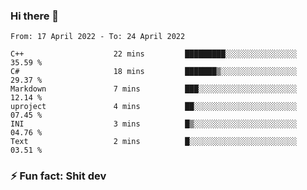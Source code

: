 ### Hi there 👋
<!--START_SECTION:waka-->

```text
From: 17 April 2022 - To: 24 April 2022

C++                    22 mins         █████████░░░░░░░░░░░░░░░░   35.59 %
C#                     18 mins         ███████▒░░░░░░░░░░░░░░░░░   29.37 %
Markdown               7 mins          ███░░░░░░░░░░░░░░░░░░░░░░   12.14 %
uproject               4 mins          ██░░░░░░░░░░░░░░░░░░░░░░░   07.45 %
INI                    3 mins          █▒░░░░░░░░░░░░░░░░░░░░░░░   04.76 %
Text                   2 mins          █░░░░░░░░░░░░░░░░░░░░░░░░   03.51 %
```

<!--END_SECTION:waka-->
<!--
**TG4LAaron/TG4LAaron** is a ✨ _special_ ✨ repository because its `README.md` (this file) appears on your GitHub profile.

Here are some ideas to get you started:

- 🔭 I’m currently working on ...
- 🌱 I’m currently learning ...
- 👯 I’m looking to collaborate on ...
- 🤔 I’m looking for help with ...
- 💬 Ask me about ...
- 📫 How to reach me: ...
- 😄 Pronouns: ...
- ⚡ Fun fact: ...
-->
### ⚡ Fun fact: Shit dev
